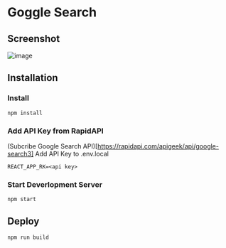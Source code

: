 # Goggle Search

## Screenshot

![image](https://user-images.githubusercontent.com/44923253/159445744-8182cc03-c274-463f-aaba-ae9edbe86403.png)


## Installation

### Install

```
npm install
```
### Add API Key from RapidAPI
(Subcribe Google Search API)[https://rapidapi.com/apigeek/api/google-search3]
Add API Key to .env.local
```
REACT_APP_RK=<api key>
```
### Start Deverlopment Server

```
npm start
```
## Deploy

```
npm run build
```
